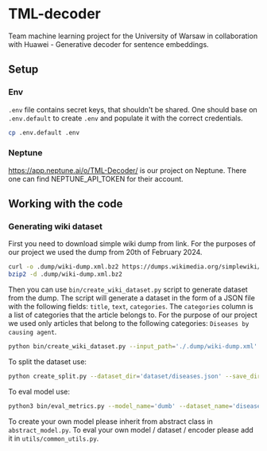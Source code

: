 # TML-decoder

Team machine learning project for the University of Warsaw in collaboration with Huawei - Generative decoder for sentence embeddings.

## Setup

### Env

`.env` file contains secret keys, that shouldn't be shared. One should base on `.env.default` to create `.env` and populate it with the correct credentials.

```bash
cp .env.default .env
```

### Neptune

https://app.neptune.ai/o/TML-Decoder/ is our project on Neptune. There one can find NEPTUNE_API_TOKEN for their account.

## Working with the code

### Generating wiki dataset

First you need to download simple wiki dump from link. For the purposes of our project we used the dump from 20th of February 2024.

```bash
curl -o .dump/wiki-dump.xml.bz2 https://dumps.wikimedia.org/simplewiki/20240220/simplewiki-20240220-pages-articles.xml.bz2
bzip2 -d .dump/wiki-dump.xml.bz2
```

Then you can use `bin/create_wiki_dataset.py` script to generate dataset from the dump. The script will generate a dataset in the form of a JSON file with the following fields: `title`, `text`, `categories`. The `categories` column is a list of categories that the article belongs to. For the purpose of our project we used only articles that belong to the following categories: `Diseases by causing agent`.

```bash
python bin/create_wiki_dataset.py --input_path='./.dump/wiki-dump.xml' --output_path='./dataset/diseases.json' --parent_category='Diseases by causing agent'
```

To split the dataset use:

```bash
python create_split.py --dataset_dir='dataset/diseases.json' --save_dir='dataset_split'
```

To eval model use:

```bash
python3 bin/eval_metrics.py --model_name='dumb' --dataset_name='diseases' --encoder_name='MiniLM'
```

To create your own model please inherit from abstract class in `abstract_model.py`.
To eval your own model / dataset / encoder please add it in `utils/common_utils.py`.
